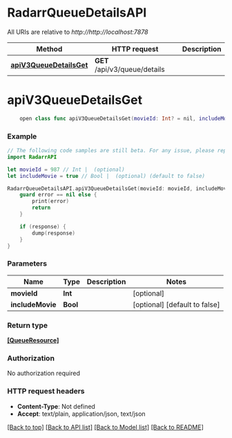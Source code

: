 # RadarrQueueDetailsAPI

All URIs are relative to *http://http://localhost:7878*

Method | HTTP request | Description
------------- | ------------- | -------------
[**apiV3QueueDetailsGet**](RadarrQueueDetailsAPI.md#apiv3queuedetailsget) | **GET** /api/v3/queue/details | 


# **apiV3QueueDetailsGet**
```swift
    open class func apiV3QueueDetailsGet(movieId: Int? = nil, includeMovie: Bool? = nil, completion: @escaping (_ data: [QueueResource]?, _ error: Error?) -> Void)
```



### Example
```swift
// The following code samples are still beta. For any issue, please report via http://github.com/OpenAPITools/openapi-generator/issues/new
import RadarrAPI

let movieId = 987 // Int |  (optional)
let includeMovie = true // Bool |  (optional) (default to false)

RadarrQueueDetailsAPI.apiV3QueueDetailsGet(movieId: movieId, includeMovie: includeMovie) { (response, error) in
    guard error == nil else {
        print(error)
        return
    }

    if (response) {
        dump(response)
    }
}
```

### Parameters

Name | Type | Description  | Notes
------------- | ------------- | ------------- | -------------
 **movieId** | **Int** |  | [optional] 
 **includeMovie** | **Bool** |  | [optional] [default to false]

### Return type

[**[QueueResource]**](QueueResource.md)

### Authorization

No authorization required

### HTTP request headers

 - **Content-Type**: Not defined
 - **Accept**: text/plain, application/json, text/json

[[Back to top]](#) [[Back to API list]](../README.md#documentation-for-api-endpoints) [[Back to Model list]](../README.md#documentation-for-models) [[Back to README]](../README.md)

